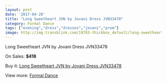 ```yaml
---
layout: post
date: '2017-04-20'
title: "Long Sweetheart JVN by Jovani Dress JVN33478"
category: Formal Dance
tags: ["evening","dress","dresses","jovani","prom"]
image: http://img.transblink.com/19783-thickbox_default/long-sweetheart-jvn-by-jovani-dress-jvn33478.jpg
---
```

Long Sweetheart JVN by Jovani Dress JVN33478

On Sales: **$418**
<a href="https://www.transblink.com/en/formal-dance/6229-long-sweetheart-jvn-by-jovani-dress-jvn33478.html"><amp-img layout="responsive" width="600" height="600" src="//img.transblink.com/19783-thickbox_default/long-sweetheart-jvn-by-jovani-dress-jvn33478.jpg" alt="Long Sweetheart JVN by Jovani Dress JVN33478 0" /></a>
<a href="https://www.transblink.com/en/formal-dance/6229-long-sweetheart-jvn-by-jovani-dress-jvn33478.html"><amp-img layout="responsive" width="600" height="600" src="//img.transblink.com/19787-thickbox_default/long-sweetheart-jvn-by-jovani-dress-jvn33478.jpg" alt="Long Sweetheart JVN by Jovani Dress JVN33478 1" /></a>
<a href="https://www.transblink.com/en/formal-dance/6229-long-sweetheart-jvn-by-jovani-dress-jvn33478.html"><amp-img layout="responsive" width="600" height="600" src="//img.transblink.com/19786-thickbox_default/long-sweetheart-jvn-by-jovani-dress-jvn33478.jpg" alt="Long Sweetheart JVN by Jovani Dress JVN33478 2" /></a>
<a href="https://www.transblink.com/en/formal-dance/6229-long-sweetheart-jvn-by-jovani-dress-jvn33478.html"><amp-img layout="responsive" width="600" height="600" src="//img.transblink.com/19785-thickbox_default/long-sweetheart-jvn-by-jovani-dress-jvn33478.jpg" alt="Long Sweetheart JVN by Jovani Dress JVN33478 3" /></a>
<a href="https://www.transblink.com/en/formal-dance/6229-long-sweetheart-jvn-by-jovani-dress-jvn33478.html"><amp-img layout="responsive" width="600" height="600" src="//img.transblink.com/19784-thickbox_default/long-sweetheart-jvn-by-jovani-dress-jvn33478.jpg" alt="Long Sweetheart JVN by Jovani Dress JVN33478 4" /></a>

Buy it: [Long Sweetheart JVN by Jovani Dress JVN33478](https://www.transblink.com/en/formal-dance/6229-long-sweetheart-jvn-by-jovani-dress-jvn33478.html "Long Sweetheart JVN by Jovani Dress JVN33478")

View more: [Formal Dance](https://www.transblink.com/en/6-formal-dance "Formal Dance")